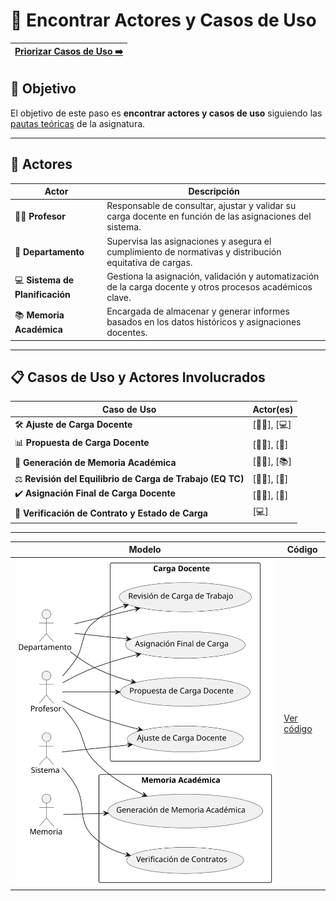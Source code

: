 # 📝 Encontrar Actores y Casos de Uso

[Priorizar Casos de Uso ➡️](PriorizarCasosDeUso.md) |
|--:|

## 🎯 **Objetivo**

El objetivo de este paso es **encontrar actores y casos de uso** siguiendo las [pautas teóricas](https://github.com/mmasias/IdSw1/blob/main/temario/contenidos/CdU.eAyCdU.md#c%C3%B3mo) de la asignatura.

---

## 👥 **Actores**  

| **Actor**                       | **Descripción**                                                                                            |  
|---------------------------------|------------------------------------------------------------------------------------------------------------|  
| 👨‍🏫 **Profesor**                 | Responsable de consultar, ajustar y validar su carga docente en función de las asignaciones del sistema.   |  
| 🏢 **Departamento**             | Supervisa las asignaciones y asegura el cumplimiento de normativas y distribución equitativa de cargas.    |  
| 💻 **Sistema de Planificación** | Gestiona la asignación, validación y automatización de la carga docente y otros procesos académicos clave. |  
| 📚 **Memoria Académica**        | Encargada de almacenar y generar informes basados en los datos históricos y asignaciones docentes.         |  

---

## 📋 **Casos de Uso y Actores Involucrados**

| **Caso de Uso**                                           | **Actor(es)**                                           |
|-----------------------------------------------------------|---------------------------------------------------------|
| 🛠️ **Ajuste de Carga Docente**                            | [👨‍🏫], [💻]                                              |
| 📊 **Propuesta de Carga Docente**                         | [👨‍🏫], [🏢]                                              |
| 📑 **Generación de Memoria Académica**                    | [👨‍🏫], [📚]                                              |
| ⚖️ **Revisión del Equilibrio de Carga de Trabajo (EQ TC)**| [👨‍🏫], [🏢]                                              |
| ✔️ **Asignación Final de Carga Docente**                  | [👨‍🏫], [🏢]                                              |
| 📜 **Verificación de Contrato y Estado de Carga**         | [💻]                                                     |



---

| **Modelo** | **Código** |
|--------------|--------------------|
| ![Modelo](/images/modelosUML/CdU/EncontrarCasos.svg) | [Ver código](/modelosUML/CdU/encontrarCasos.puml) |
